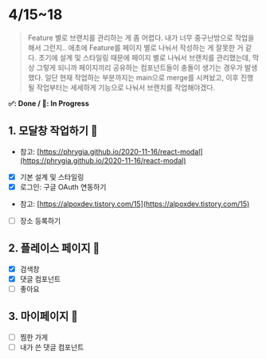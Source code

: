 # 4/15~18

> Feature 별로 브랜치를 관리하는 게 좀 어렵다. 내가 너무 중구난방으로 작업을 해서 그런지.. 애초에 Feature를 페이지 별로 나눠서 작성하는 게 잘못한 거 같다. 초기에 설계 및 스타일링 때문에 페이지 별로 나눠서 브랜치를 관리했는데, 막상 그렇게 되니까 페이지끼리 공유하는 컴포넌트들이 충돌이 생기는 경우가 발생했다. 일단 현재 작업하는 부분까지는 main으로 merge를 시켜놨고, 이후 진행될 작업부터는 세세하게 기능으로 나눠서 브랜치를 작업해야겠다.

**✅: Done / 💬: In Progress**

## 1. 모달창 작업하기 💬

- 참고: [https://phrygia.github.io/2020-11-16/react-modal](https://phrygia.github.io/2020-11-16/react-modal)

- [x] 기본 설계 및 스타일링
- [x] 로그인: 구글 OAuth 연동하기
- 참고:
  [https://alpoxdev.tistory.com/15](https://alpoxdev.tistory.com/15)
- [ ] 장소 등록하기

## 2. 플레이스 페이지 💬

- [x] 검색창
- [x] 댓글 컴포넌트
- [ ] 좋아요

## 3. 마이페이지 💬

- [ ] 찜한 가게
- [ ] 내가 쓴 댓글 컴포넌트

